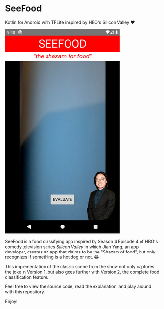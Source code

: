 # SeeFood
Kotlin for Android with TFLite inspired by HBO's Silicon Valley :heart:

![alt text](https://raw.githubusercontent.com/WilliamHYZhang/SeeFood/master/Screenshot.png)

SeeFood is a food classifying app inspired by Season 4 Episode 4 of HBO's comedy television series *Silicon Valley* in which Jian Yang, an app developer, creates an app that claims to be the "Shazam of food", but only recognizes if something is a hot dog or not. :joy:

This implementation of the classic scene from the show not only captures the joke in Version 1, but also goes further with Version 2, the complete food classification feature.

Feel free to view the source code, read the explanation, and play around with this repository.

Enjoy!
